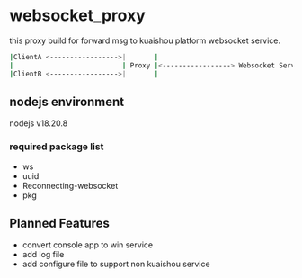 
# websocket_proxy

this proxy build for forward msg to kuaishou platform websocket service.

```bash
|ClientA <----------------->|       |
|                           | Proxy |<-----------------> Websocket Service
|ClientB <----------------->|       |
```

## nodejs environment
nodejs v18.20.8

### required package list
* ws
* uuid
* Reconnecting-websocket
* pkg


## Planned Features
- convert console app to win service
- add log file
- add configure file to support non kuaishou service